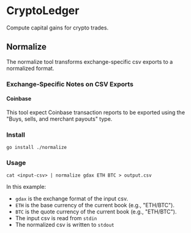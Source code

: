 # CryptoLedger

Compute capital gains for crypto trades.

## Normalize

The normalize tool transforms exchange-specific csv exports to a normalized format.

### Exchange-Specific Notes on CSV Exports

#### Coinbase

This tool expect Coinbase transaction reports to be exported using the "Buys, sells, and merchant payouts" type.

### Install

```
go install ./normalize
```

### Usage

```
cat <input-csv> | normalize gdax ETH BTC > output.csv
```

In this example:
* `gdax` is the exchange format of the input csv.
* `ETH` is the base currency of the current book (e.g., "ETH/BTC").
* `BTC` is the quote currency of the current book (e.g., "ETH/BTC").
* The input csv is read from `stdin`
* The normalized csv is written to `stdout`
